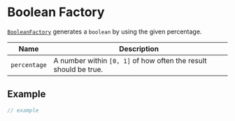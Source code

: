 # Boolean Factory

[`BooleanFactory`](broken-reference) generates a `boolean` by using the given percentage.

| Name         | Description                                                      |
| ------------ | ---------------------------------------------------------------- |
| `percentage` | A number within `[0, 1]` of how often the result should be true. |

## Example

```typescript
// example
```

